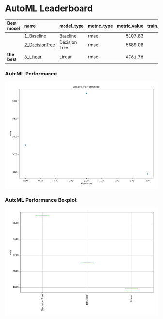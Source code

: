 # AutoML Leaderboard

| Best model   | name                                       | model_type    | metric_type   |   metric_value |   train_time |
|:-------------|:-------------------------------------------|:--------------|:--------------|---------------:|-------------:|
|              | [1_Baseline](1_Baseline/README.md)         | Baseline      | rmse          |        5107.83 |         0.65 |
|              | [2_DecisionTree](2_DecisionTree/README.md) | Decision Tree | rmse          |        5689.06 |         1.45 |
| **the best** | [3_Linear](3_Linear/README.md)             | Linear        | rmse          |        4781.78 |         0.36 |

### AutoML Performance
![AutoML Performance](ldb_performance.png)

### AutoML Performance Boxplot
![AutoML Performance Boxplot](ldb_performance_boxplot.png)